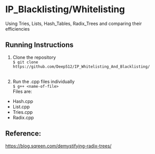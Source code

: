 # IP_Blacklisting/Whitelisting

Using Tries, Lists, Hash_Tables, Radix_Trees and comparing their efficiencies

## Running Instructions

1. Clone the repository<br />
`$ git clone https://github.com/Deep512/IP_Whitelisting_And_Blacklisting/`<br /><br />

2. Run the .cpp files individually<br />
`$ g++ <name-of-file>`<br />
Files are:<br />
- Hash.cpp
- List.cpp
- Tries.cpp
- Radix.cpp




## Reference:
https://blog.sqreen.com/demystifying-radix-trees/
